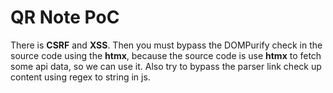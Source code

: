 # QR Note PoC

There is **CSRF** and **XSS**. Then you must bypass the DOMPurify check in the source code using the **htmx**, because the source code is use **htmx** to fetch some api data, so we can use it. Also try to bypass the parser link check up content using regex to string in js.
